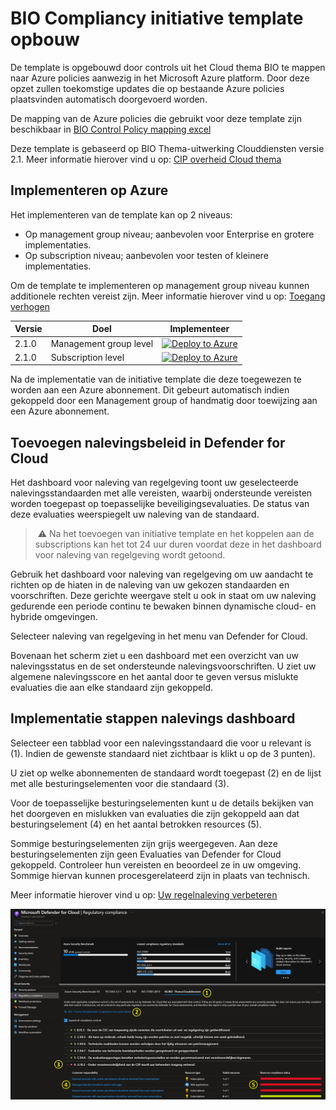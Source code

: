 # BIO Compliancy initiative template opbouw

De template is opgebouwd door controls uit het Cloud thema BIO te mappen naar Azure policies aanwezig in het Microsoft Azure platform. Door deze opzet zullen toekomstige updates die op bestaande Azure policies plaatsvinden automatisch doorgevoerd worden.

De mapping van de Azure policies die gebruikt voor deze template zijn beschikbaar in [BIO Control Policy mapping excel](https://github.com/Azure/Bio-Compliancy/blob/main/docs/Data-policy-mapping%20v2.1.0.xlsx)

Deze template is gebaseerd op BIO Thema-uitwerking Clouddiensten versie 2.1.
Meer informatie hierover vind u op: [CIP overheid Cloud thema](https://cip-overheid.nl/productcategorie%C3%ABn-en-worshops/producten/bio-en-thema-uitwerkingen/#Clouddiensten/) 

## Implementeren op Azure

Het implementeren van de template kan op 2 niveaus: 
- Op management group niveau; aanbevolen voor Enterprise en grotere implementaties.
- Op subscription niveau; aanbevolen voor testen of kleinere implementaties.

Om de template te implementeren op management group niveau kunnen additionele rechten vereist zijn.
Meer informatie hierover vind u op: [Toegang verhogen](https://docs.microsoft.com/nl-nl/azure/role-based-access-control/elevate-access-global-admin)

| Versie | Doel | Implementeer |
|---|---|---|
| 2.1.0 | Management group level | [![Deploy to Azure](https://aka.ms/deploytoazurebutton)](https://portal.azure.com/#create/Microsoft.Template/uri/https%3A%2F%2Fraw.githubusercontent.com%2FAzure%2FBio-Compliancy%2Fmain%2FARM%2FBIO-azuredeploy.json) |
| 2.1.0 | Subscription level | [![Deploy to Azure](https://aka.ms/deploytoazurebutton)](https://portal.azure.com/#create/Microsoft.Template/uri/https%3A%2F%2Fraw.githubusercontent.com%2FAzure%2FBio-Compliancy%2Fmain%2FARM%2FBIO-azuredeploy-subscription.json) |

Na de implementatie van de initiative template die deze toegewezen te worden aan een Azure abonnement.
Dit gebeurt automatisch indien gekoppeld door een Management group of handmatig door toewijzing aan een Azure abonnement.

## Toevoegen nalevingsbeleid in Defender for Cloud

Het dashboard voor naleving van regelgeving toont uw geselecteerde nalevingsstandaarden met alle vereisten, waarbij ondersteunde vereisten worden toegepast op toepasselijke beveiligingsevaluaties. De status van deze evaluaties weerspiegelt uw naleving van de standaard.

> ⚠️ Na het toevoegen van initiative template en het koppelen aan de subscriptions kan het tot 24 uur duren voordat deze in het dashboard voor naleving van regelgeving wordt getoond.

Gebruik het dashboard voor naleving van regelgeving om uw aandacht te richten op de hiaten in de naleving van uw gekozen standaarden en voorschriften. Deze gerichte weergave stelt u ook in staat om uw naleving gedurende een periode continu te bewaken binnen dynamische cloud- en hybride omgevingen.

Selecteer naleving van regelgeving in het menu van Defender for Cloud.

Bovenaan het scherm ziet u een dashboard met een overzicht van uw nalevingsstatus en de set ondersteunde nalevingsvoorschriften. U ziet uw algemene nalevingsscore en het aantal door te geven versus mislukte evaluaties die aan elke standaard zijn gekoppeld.

## Implementatie stappen nalevings dashboard

Selecteer een tabblad voor een nalevingsstandaard die voor u relevant is (1). Indien de gewenste standaard niet zichtbaar is klikt u op de 3 punten). 

U ziet op welke abonnementen de standaard wordt toegepast (2) en de lijst met alle besturingselementen voor die standaard (3). 

Voor de toepasselijke besturingselementen kunt u de details bekijken van het doorgeven en mislukken van evaluaties die zijn gekoppeld aan dat besturingselement (4) en het aantal betrokken resources (5). 

Sommige besturingselementen zijn grijs weergegeven. Aan deze besturingselementen zijn geen Evaluaties van Defender for Cloud gekoppeld. Controleer hun vereisten en beoordeel ze in uw omgeving. Sommige hiervan kunnen procesgerelateerd zijn in plaats van technisch.

Meer informatie hierover vind u op: [Uw regelnaleving verbeteren](https://docs.microsoft.com/nl-nl/azure/defender-for-cloud/regulatory-compliance-dashboard) 

![alt text](https://github.com/Azure/Bio-Compliancy/blob/main/media/BIO-compliancy-12345.png?raw=true "BIO compliancy steps")
